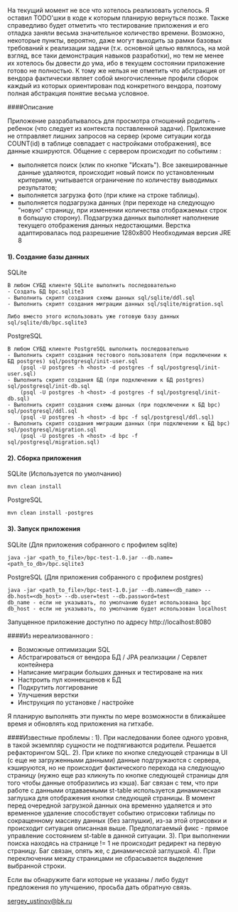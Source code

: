 На текущий момент не все что хотелось реализовать успелось. Я оставил TODO'шки в коде к которым планирую вернуться позже.
Также справедливо будет отметить что тестирование приложения и его отладка заняли весьма значительное количество времени. Возможно, некоторые пункты, вероятно, даже могут выходить за рамки базовых требований к реализации задачи (т.к. основной целью являлось, на мой взгляд, все таки демонстрация навыков разработки), но тем не менее их хотелось бы довести до ума, ибо в текущем состоянии приложение готово не полностью. К тому же нельзя не отметить что абстракция от вендора фактически являет собой многочисленные профили сборок каждый из которых ориентирован под конкретного вендора, поэтому полная абстракция понятие весьма условное.

####Описание

Приложение разрабатывалось для просмотра отношений родитель - ребенок (что следует из контекста поставленной задачи).
Приложение не отправляет лишних запросов на сервер (кроме ситуации когда COUNT(id) в таблице совпадает с настройками отображения), все данные кэшируются. Общение с сервером происходит по событиям :
- выполняется поиск (клик по кнопке "Искать"). Все закешированные данные удаляются, происходит новый поиск по установленным критериям, учитывается ограничение по количеству выводимых результатов;
- выполняется загрузка фото (при клике на строке таблицы).
- выполняется подзагрузка данных (при переходе на следующую "новую" страницу, при изменении количества отображаемых строк в большую сторону). Подзагрузка данных выполняет наполнение текущего отображения данных недостающими.
Верстка адаптировалась под разрешение 1280х800
Необходимая версия JRE 8

#### 1). Создание базы данных
SQLite
```
В любом СУБД клиенте SQLite выполнить последовательно
- Создать БД bpc.sqlite3
- Выполнить скрипт создания схемы данных sql/sqlite/ddl.sql
- Выполнить скрипт создания миграции данных sql/sqlite/migration.sql

Либо вместо этого использовать уже готовую базу данных sql/sqlite/db/bpc.sqlite3
```
PostgreSQL
```
В любом СУБД клиенте PostgreSQL выполнить последовательно
- Выполнить скрипт создания тестового пользователя (при подключении к БД postgres) sql/postgresql/init-user.sql
    (psql -U postgres -h <host> -d postgres -f sql/postgresql/init-user.sql) 
- Выполнить скрипт создания БД (при подключении к БД postgres) sql/postgresql/init-db.sql
    (psql -U postgres -h <host> -d postgres -f sql/postgresql/init-db.sql)
- Выполнить скрипт создания схемы данных (при подключении к БД bpc) sql/postgresql/ddl.sql
    (psql -U postgres -h <host> -d bpc -f sql/postgresql/ddl.sql)
- Выполнить скрипт создания миграции данных (при подключении к БД bpc) sql/postgresql/migration.sql
    (psql -U postgres -h <host> -d bpc -f sql/postgresql/migration.sql)
```

#### 2). Сборка приложения
SQLite (Используется по умолчанию)
```
mvn clean install
```
PostgreSQL
```
mvn clean install -postgres
```

#### 3). Запуск приложения
SQLite (Для приложения собранного с профилем sqlite)
```
java -jar <path_to_file>/bpc-test-1.0.jar --db.name=<path_to_db>/bpc.sqlite3
```
PostgreSQL (Для приложения собранного с профилем postgres)
```
java -jar <path_to_file>/bpc-test-1.0.jar --db.name=<db_name> --db.host=<db_host> --db.user=test --db.password=test
db_name - если не указывать, по умолчанию будет использована bpc
db_host - если не указывать, по умолчанию будет использован localhost
```
Запущенное приложение доступно по адресу http://localhost:8080

####Из нереализованного :

- Возможные оптимизации SQL
- Абстрагироваться от вендора БД / JPA реализации / Сервлет контейнера
- Написание миграции больших данных и тестироване на них
- Настроить пул коннекшенов к БД
- Подкрутить логгирование
- Улучшения верстки
- Инструкция по установке / настройке

Я планирую выполнять эти пункты по мере возможности в ближайшее время и обновлять код приложения на гитхабе.


####Известные проблемы :
1). При наследовании более одного уровня, в такой экземпляр сущности не подтягиваются родители. Решается рефакторингом SQL. 
2). При клике по кнопке следующей страницы в UI (с еще не загруженными данными) данные подгружаются с сервера, кэшируются, но не происходит фактического перехода на следующую страницу (нужно еще раз кликнуть по кнопке следующей страницы для того чтобы данные отобразились из кэша). Баг связан с тем, что при работе с данными отдаваемыми st-table используется динамическая заглушка для отображения кнопки следующей страницы. В момент перед очередной загрузкой данных она временно удаляется и это временное удаление способствует событию отрисовки таблицы по сокращенному массиву данных (без заглушки), из-за этой отрисовки и происходит ситуация описанная выше. Предполагаемый фикс - прямое управление состоянием st-table в данной ситуации.
3). При выполнении поиска находясь на странице != 1 не происходит редирект на первую страницу. Баг связан, опять же, с динамической заглушкой.
4). При переключении между страницами не сбрасывается выделение выбранной строки.

Если вы обнаружите баги которые не указаны / либо будут предложения по улучшению, просьба дать обратную связь.

sergey_ustinov@bk.ru